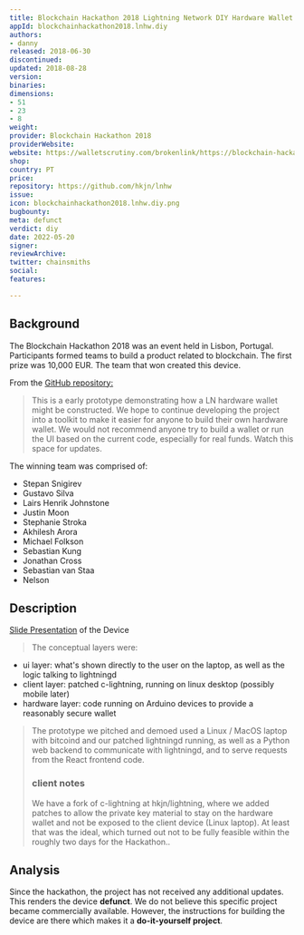 ```yaml
---
title: Blockchain Hackathon 2018 Lightning Network DIY Hardware Wallet
appId: blockchainhackathon2018.lnhw.diy
authors:
- danny
released: 2018-06-30
discontinued: 
updated: 2018-08-28
version: 
binaries: 
dimensions:
- 51
- 23
- 8
weight: 
provider: Blockchain Hackathon 2018
providerWebsite: 
website: https://walletscrutiny.com/brokenlink/https://blockchain-hackathon.com/
shop: 
country: PT
price: 
repository: https://github.com/hkjn/lnhw
issue: 
icon: blockchainhackathon2018.lnhw.diy.png
bugbounty: 
meta: defunct
verdict: diy
date: 2022-05-20
signer: 
reviewArchive: 
twitter: chainsmiths
social: 
features: 

---
```


## Background 

The Blockchain Hackathon 2018 was an event held in Lisbon, Portugal. Participants formed teams to build a product related to blockchain. The first prize was 10,000 EUR. The team that won created this device. 

From the [GitHub repository:](https://github.com/hkjn/lnhw)

> This is a early prototype demonstrating how a LN hardware wallet might be constructed. We hope to continue developing the project into a toolkit to make it easier for anyone to build their own hardware wallet. We would not recommend anyone try to build a wallet or run the UI based on the current code, especially for real funds. Watch this space for updates.

The winning team was comprised of: 

- Stepan Snigirev
- Gustavo Silva
- Lairs Henrik Johnstone
- Justin Moon
- Stephanie Stroka
- Akhilesh Arora
- Michael Folkson
- Sebastian Kung 
- Jonathan Cross 
- Sebastian van Staa
- Nelson 

## Description 

[Slide Presentation](https://github.com/hkjn/lnhw/blob/master/chainhack-slides.pdf) of the Device

> The conceptual layers were:
> 
- ui layer: what's shown directly to the user on the laptop, as well as the logic talking to lightningd
- client layer: patched c-lightning, running on linux desktop (possibly mobile later)
- hardware layer: code running on Arduino devices to provide a reasonably secure wallet
>
> The prototype we pitched and demoed used a Linux / MacOS laptop with bitcoind and our patched lightningd running, as well as a Python web backend to communicate with lightningd, and to serve requests from the React frontend code.
>
> ### client notes
>
> We have a fork of c-lightning at hkjn/lightning, where we added patches to allow the private key material to stay on the hardware wallet and not be exposed to the client device (Linux laptop). At least that was the ideal, which turned out not to be fully feasible within the roughly two days for the Hackathon..

## Analysis 

Since the hackathon, the project has not received any additional updates. This renders the device **defunct**. We do not believe this specific project became commercially available. However, the instructions for building the device are there which makes it a **do-it-yourself project**.